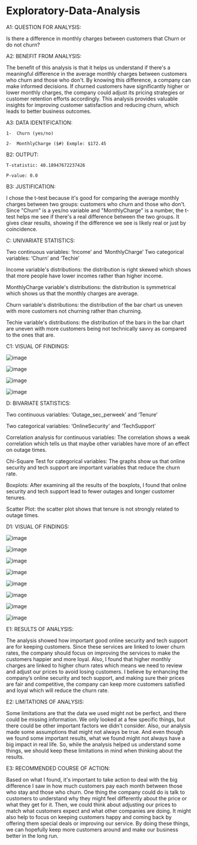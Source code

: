 # Exploratory-Data-Analysis

A1: QUESTION FOR ANALYSIS: 

Is there a difference in monthly charges between customers that Churn or do not churn?


A2: BENEFIT FROM ANALYSIS:

The benefit of this analysis is that it helps us understand if there's a meaningful difference in the average monthly charges between customers who churn and those who don't. By knowing this difference, a company can make informed decisions. If churned customers have significantly higher or lower monthly charges, the company could adjust its pricing strategies or customer retention efforts accordingly. This analysis provides valuable insights for improving customer satisfaction and reducing churn, which leads to better business outcomes.


A3: DATA IDENTIFICATION:

    1-	Churn (yes/no)

    2-	MonthlyCharge ($#) Exmple: $172.45


B2: OUTPUT:

    T-statistic: 40.18947672237426

    P-value: 0.0


B3: JUSTIFICATION:

I chose the t-test because it's good for comparing the average monthly charges between two groups: customers who churn and those who don't. Since "Churn" is a yes/no variable and "MonthlyCharge" is a number, the t-test helps me see if there's a real difference between the two groups. It gives clear results, showing if the difference we see is likely real or just by coincidence.


C: UNIVARIATE STATISTICS:

Two continuous variables: ‘Income’ and ‘MonthlyCharge’
Two categorical variables: ‘Churn’ and ‘Techie’

Income variable's distributions: the distribution is right skewed which shows that more people have lower incomes rather than higher income.

MonthlyCharge variable's distributions: the distribution is symmetrical which shows us that the monthly charges are average.

Churn variable's distributions: the distribution of the bar chart us uneven with more customers not churning rather than churning.

Techie variable's distributions: the distribution of the bars in the bar chart are uneven with more customers being not technically savvy as compared to the ones that are.

C1: VISUAL OF FINDINGS:

![image](https://github.com/user-attachments/assets/de7b9199-9545-48a2-b929-7174dcf28da0)

![image](https://github.com/user-attachments/assets/9a796562-deb7-416e-9144-03c2b7b50247)

![image](https://github.com/user-attachments/assets/dc55a58e-30ee-406c-9a3e-2074031ac4b0)

![image](https://github.com/user-attachments/assets/c23f6892-b7ac-401a-86a6-8adeeeb17cf1)


D: BIVARIATE STATISTICS:

Two continuous variables: ‘Outage_sec_perweek’ and ‘Tenure’

Two categorical variables: ‘OnlineSecurity’ and ‘TechSupport’


Correlation analysis for continuous variables: The correlation shows a weak correlation which tells us that maybe other variables have more of an effect on outage times.

Chi-Square Test for categorical variables: The graphs show us that online security and tech support are important variables that reduce the churn rate.

Boxplots: After examining all the results of the boxplots, I found that online security and tech support lead to fewer outages and longer customer tenures.

Scatter Plot: the scatter plot shows that tenure is not strongly related to outage times.


D1: VISUAL OF FINDINGS:

![image](https://github.com/user-attachments/assets/5cc5376f-5362-4c72-9276-53dcf5403e22)

![image](https://github.com/user-attachments/assets/025800c1-1a91-4684-94d3-c5d59536381f)

![image](https://github.com/user-attachments/assets/486dd0f1-fbbb-48b1-86f6-29206d892464)

![image](https://github.com/user-attachments/assets/3ce857ca-5920-4c65-a25b-9e61b7b924ad)

![image](https://github.com/user-attachments/assets/d5451f0f-c797-4de5-beee-6f28e7f378cc)

![image](https://github.com/user-attachments/assets/75634f19-c145-4ccf-a193-28dfc31b0279)

![image](https://github.com/user-attachments/assets/4ea486dc-df9f-4841-9039-5a816bfd1adb)

![image](https://github.com/user-attachments/assets/0f4076b5-20c2-46f8-b1dd-0fa704d6db04)


E1: RESULTS OF ANALYSIS:

The analysis showed how important good online security and tech support are for keeping customers. Since these services are linked to lower churn rates, the company should focus on improving the services to make the customers happier and more loyal. Also, I found that higher monthly charges are linked to higher churn rates which means we need to review and adjust our prices to avoid losing customers. I believe by enhancing the company’s online security and tech support, and making sure their prices are fair and competitive, the company can keep more customers satisfied and loyal which will reduce the churn rate. 


E2: LIMITATIONS OF ANALYSIS:

Some limitations are that the data we used might not be perfect, and there could be missing information. We only looked at a few specific things, but there could be other important factors we didn't consider. Also, our analysis made some assumptions that might not always be true. And even though we found some important results, what we found might not always have a big impact in real life. So, while the analysis helped us understand some things, we should keep these limitations in mind when thinking about the results.


E3: RECOMMENDED COURSE OF ACTION:

Based on what I found, it's important to take action to deal with the big difference I saw in how much customers pay each month between those who stay and those who churn. One thing the company could do is talk to customers to understand why they might feel differently about the price or what they get for it. Then, we could think about adjusting our prices to match what customers expect and what other companies are doing. It might also help to focus on keeping customers happy and coming back by offering them special deals or improving our service. By doing these things, we can hopefully keep more customers around and make our business better in the long run.

